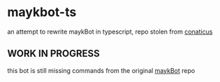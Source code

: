 # maykbot-ts

an attempt to rewrite maykBot in typescript, repo stolen from [conaticus](https://github.com/conaticus/boolean)

## **WORK IN PROGRESS**

this bot is still missing commands from the original [maykBot](https://github.com/libreMayk/maykBot) repo
